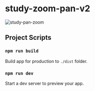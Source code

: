 # study-zoom-pan-v2

![study-pan-zoom](https://user-images.githubusercontent.com/3132889/96441762-01f7ea00-1245-11eb-99c6-659b6597dba7.gif)

## Project Scripts

### `npm run build`

Build app for production to `./dist` folder.

### `npm run dev`

Start a dev server to preview your app.


